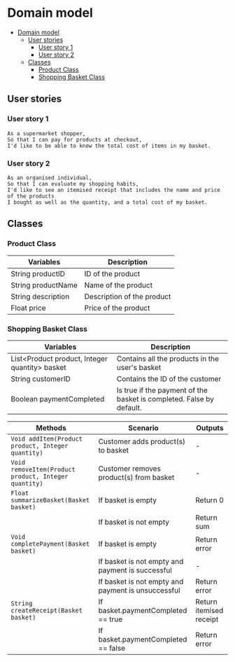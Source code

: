 # Domain model

<!-- TOC -->
* [Domain model](#domain-model)
  * [User stories](#user-stories)
    * [User story 1](#user-story-1)
    * [User story 2](#user-story-2)
  * [Classes](#classes)
    * [Product Class](#product-class)
    * [Shopping Basket Class](#shopping-basket-class)
<!-- TOC -->

## User stories
### User story 1
```
As a supermarket shopper,
So that I can pay for products at checkout,
I'd like to be able to know the total cost of items in my basket.
```

### User story 2
```
As an organised individual,
So that I can evaluate my shopping habits,
I'd like to see an itemised receipt that includes the name and price of the products
I bought as well as the quantity, and a total cost of my basket.
```

## Classes

### Product Class
| Variables          | Description                | 
|--------------------|----------------------------|
| String productID   | ID of the product          |
| String productName | Name of the product        |
| String description | Description of the product |
| Float price        | Price of the product       | 


### Shopping Basket Class
| Variables                                    | Description                                                          |
|----------------------------------------------|----------------------------------------------------------------------|
| List<Product product, Integer quantity> basket | Contains all the products in the user's basket                       | 
 | String customerID | Contains the ID of the customer                                      |
 | Boolean paymentCompleted | Is true if the payment of the basket is completed. False by default. |


| Methods                                              | Scenario                                           | Outputs                 |
|------------------------------------------------------|----------------------------------------------------|-------------------------|
| `Void addItem(Product product, Integer quantity)`    | Customer adds product(s) to basket                 | -                       |
| `Void removeItem(Product product, Integer quantity)` | Customer removes product(s) from basket            | -                       |
| `Float summarizeBasket(Basket basket)`               | If basket is empty                                 | Return 0                | 
|                                                      | If basket is not empty                             | Return sum              |
| `Void completePayment(Basket basket)`                | If basket is empty                                 | Return error            |
|                                                      | If basket is not empty and payment is successful   | -                       |
|                                                      | If basket is not empty and payment is unsuccessful | Return error            |
| `String createReceipt(Basket basket)`                | If basket.paymentCompleted == true                 | Return itemised receipt |
|                                                      | If basket.paymentCompleted == false                | Return error            |
